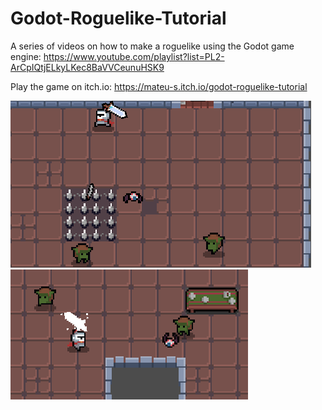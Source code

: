 # Godot-Roguelike-Tutorial
A series of videos on how to make a roguelike using the Godot game engine: https://www.youtube.com/playlist?list=PL2-ArCpIQtjELkyLKec8BaVVCeunuHSK9

Play the game on itch.io: https://mateu-s.itch.io/godot-roguelike-tutorial

![Spikes](Screenshots/spikes.png)
![Charged attack](Screenshots/charged_attack.png)
